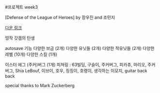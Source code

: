 #프로젝트 week3

[Defense of the League of Heroes]
by 장우진 and 조민지

[다운 링크](https://drive.google.com/…/1cc0iKko515u4FG9XPOtZO_yk5…/view…)

띵작 갓겜의 탄생

autosave 기능
다양한 브금 (2개)
다양한 유닛들 (2개)
다양한 적유닛들 (2개)
다양한 레벨 (10개)
다양한 스킬 (1개)

이스터 에그 (주커)버그 (1개)
피쳐링 : 63빌딩, 구슬이, 주커버그, 피카츄, 마리오, 주커버그, Shia LeBouf, 이브이, 호우, 징징이, 호랭이, 생각하는 이모지, guitar back back

special thanks to Mark Zuckerberg
